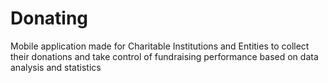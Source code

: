 # Donating
Mobile application made for Charitable Institutions and Entities to collect their donations and take control of fundraising performance based on data analysis and statistics

